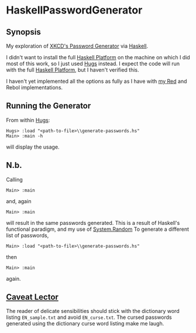 HaskellPasswordGenerator
========================

Synopsis
--------

My exploration of [XKCD's Password Generator][1] via [Haskell][2].

I didn't want to install the full [Haskell Platform][3] on the machine on which
I did most of this work, so I just used [Hugs][4] instead. I expect the code
will run with the full [Haskell Platform][3], but I haven't verified this.

I haven't yet implemented all the options as fully as I have with [my Red][5]
and Rebol implementations.

Running the Generator
---------------------

From within [Hugs][4]:

```
Hugs> :load "<path-to-file>\\generate-passwords.hs"
Main> :main -h
```

will display the usage.

N.b.
----

Calling

```
Main> :main
```

and, again

```
Main> :main
```

will result in the same passwords generated. This is a result of Haskell's
functional paradigm, and my use of [System.Random][6] To generate a different
list of passwords,

```
Main> :load "<path-to-file>\\generate-passwords.hs"
```

then

```
Main> :main
```

again.

[Caveat Lector][7]
------------------

The reader of delicate sensibilities should stick with the dictionary word
listing `EN_sample.txt` and avoid `EN_curse.txt`. The cursed passwords
generated using the dictionary curse word listing make me laugh.

[1]: https://xkpasswd.net/s/
[2]: https://www.haskell.org/
[3]: https://www.haskell.org/downloads#platform
[4]: https://www.haskell.org/hugs/
[5]: https://github.com/jeffmaner/RedPasswordGenerator
[6]: http://hackage.haskell.org/package/random-1.1/docs/System-Random.html
[7]: https://www.merriam-webster.com/dictionary/caveat%20lector
